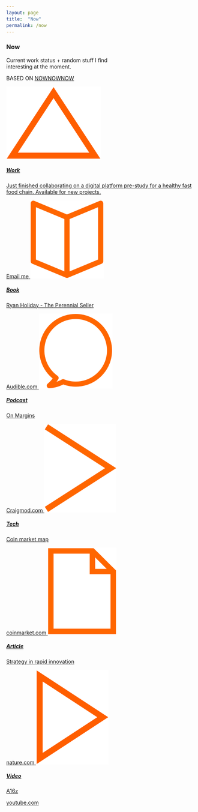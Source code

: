 ```yaml
---
layout: page
title:  "Now"
permalink: /now
---
```

<section class="fl w-100 ph5 ph0-ns pv6">
  <div class="tl tc-ns pt3 pb4 pb6-ns">
    <h3 class="f4 fw6 silver ttu">Now</h3>
    <p class="i f5 f4-ns fw3">Current work status + random stuff I find <br>interesting at the moment.</p>
    <p class="f7 fw6 silver ttu">BASED ON <a href="http://nownownow.com" target="_blank" class="silver">NOWNOWNOW</a></p>
  </div>
  <div class="w-100 w-40-ns center tl ph5-ns">
    <a href="mailto:alex@afekenst.am" class="db link pv4 pv5-ns" target="_blank">
      <img src="/assets/images/icons/work.svg" class="h2 pr2 dib v-mid">
      <h5 class="f4 fw1 ttu dib v-mid ma0">Work</h5>
      <p class="f5 fw3">Just finished collaborating on a digital platform pre-study for a healthy fast food chain. Available for new projects.</p>
      <span class="db f7 silver ttu">Email me</span>
    </a>
    <a href="https://www.audible.com/pd/Business/Perennial-Seller-Audiobook/B0733PW1CR?ref=a_a_search_c3_lProduct_1_1&pf_rd_p=e81b7c27-6880-467a-b5a7-13cef5d729fe&pf_rd_r=STNVS5Q8RS9AWFD2P7XG&" class="db link pv4 pv5-ns" target="_blank">
      <img src="/assets/images/icons/books.svg" class="h2 pr2 dib v-mid">
      <h5 class="f4 fw1 ttu dib v-mid ma0">Book</h5>
      <p class="f5 fw3">Ryan Holiday - The Perennial Seller</p>
      <span class="db f7 silver ttu">Audible.com</span>
    </a>
    <a href="https://craigmod.com/onmargins/" class="db link pv4 pv5-ns" target="_blank">
      <img src="/assets/images/icons/podcast.svg" class="h2 pr2 dib v-mid">
      <h5 class="f4 fw1 ttu dib v-mid ma0">Podcast</h5>
      <p class="f5 fw3">On Margins</p>
      <span class="db f7 silver ttu">Craigmod.com</span>
    </a>
    <a href="https://coinmarketcap.com/" class="db link pv4 pv5-ns" target="_blank">
      <img src="/assets/images/icons/tech.svg" class="h2 pr2 dib v-mid">
      <h5 class="f4 fw1 ttu dib v-mid ma0">Tech</h5>
      <p class="f5 fw3">Coin market map</p>
      <span class="db f7 silver ttu">coinmarket.com</span>
    </a>
    <a href="https://www.nature.com/articles/s41467-017-02042-w" class="db link pv4 pv5-ns" target="_blank">
      <img src="/assets/images/icons/text.svg" class="h2 pr2 dib v-mid">
      <h5 class="f4 fw1 ttu dib v-mid ma0">Article</h5>
      <p class="f5 fw3">Strategy in rapid innovation</p>
      <span class="db f7 silver ttu">nature.com</span>
    </a>
    <a href="https://www.youtube.com/channel/UC9cn0TuPq4dnbTY-CBsm8XA" class="db link pv4 pv5-ns" target="_blank">
      <img src="/assets/images/icons/video.svg" class="h2 pr2 dib v-mid">
      <h5 class="f4 fw1 ttu dib v-mid ma0">Video</h5>
      <p class="f5 fw3">A16z</p>
      <span class="db f7 silver ttu">youtube.com</span>
    </a>
  </div>
</section>